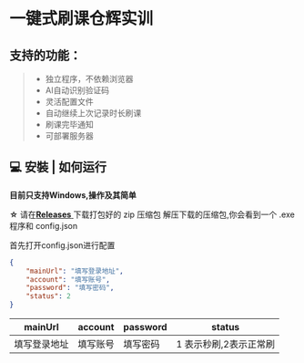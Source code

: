 # 一键式刷课仓辉实训

## 支持的功能：

> -  独立程序，不依赖浏览器
> -  AI自动识别验证码
> -  灵活配置文件
> -  自动继续上次记录时长刷课
> -  刷课完毕通知
> -  可部署服务器

## 💻 安裝 | 如何运行

**目前只支持Windows,操作及其简单**

**☆**  请在[**Releases** ](https://github.com/Cuttlef/SkipCourse/releases)下载打包好的   zip  压缩包
解压下载的压缩包,你会看到一个 .exe 程序和  config.json

首先打开config.json进行配置

```json
{
    "mainUrl": "填写登录地址",
    "account": "填写账号",
    "password": "填写密码",
    "status": 2
}
```



| mainUrl      | account  | password | status                 |
| ------------ | -------- | -------- | ---------------------- |
| 填写登录地址 | 填写账号 | 填写密码 | 1 表示秒刷,2表示正常刷 |





